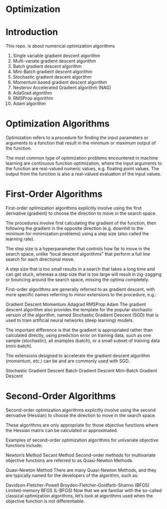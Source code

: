 # Optimization

# Introduction 

This repo. is about numerical optimization algorithms 

1. Single variable gradient descent algorithm
2. Multi-variate gradient descent algorithm
3. Batch gradient descent algorithm
4. Mini-Batch gradient descent algorithm
5. Stochastic gradient descent algorithm
6. Momentum based gradient descent algorithm
7. Nesterov Accelerated Gradient algorithm (NAG) 
8. AdaGrad algorithm
9. RMSProp algorithm
10. Adam algorithm


# Optimization Algorithms
Optimization refers to a procedure for finding the input parameters or arguments to a function that result in the minimum or maximum output of the function.

The most common type of optimization problems encountered in machine learning are continuous function optimization, where the input arguments to the function are real-valued numeric values, e.g. floating point values. The output from the function is also a real-valued evaluation of the input values.


# First-Order Algorithms
First-order optimization algorithms explicitly involve using the first derivative (gradient) to choose the direction to move in the search space.

The procedures involve first calculating the gradient of the function, then following the gradient in the opposite direction (e.g. downhill to the minimum for minimization problems) using a step size (also called the learning rate).

The step size is a hyperparameter that controls how far to move in the search space, unlike “local descent algorithms” that perform a full line search for each directional move.

A step size that is too small results in a search that takes a long time and can get stuck, whereas a step size that is too large will result in zig-zagging or bouncing around the search space, missing the optima completely.

First-order algorithms are generally referred to as gradient descent, with more specific names referring to minor extensions to the procedure, e.g.:

Gradient Descent
Momentum
Adagrad
RMSProp
Adam
The gradient descent algorithm also provides the template for the popular stochastic version of the algorithm, named Stochastic Gradient Descent (SGD) that is used to train artificial neural networks (deep learning) models.

The important difference is that the gradient is appropriated rather than calculated directly, using prediction error on training data, such as one sample (stochastic), all examples (batch), or a small subset of training data (mini-batch).

The extensions designed to accelerate the gradient descent algorithm (momentum, etc.) can be and are commonly used with SGD.

Stochastic Gradient Descent
Batch Gradient Descent
Mini-Batch Gradient Descent



# Second-Order Algorithms
Second-order optimization algorithms explicitly involve using the second derivative (Hessian) to choose the direction to move in the search space.

These algorithms are only appropriate for those objective functions where the Hessian matrix can be calculated or approximated.

Examples of second-order optimization algorithms for univariate objective functions include:

Newton’s Method
Secant Method
Second-order methods for multivariate objective functions are referred to as Quasi-Newton Methods.

Quasi-Newton Method
There are many Quasi-Newton Methods, and they are typically named for the developers of the algorithm, such as:

Davidson-Fletcher-Powell
Broyden-Fletcher-Goldfarb-Shanno (BFGS)
Limited-memory BFGS (L-BFGS)
Now that we are familiar with the so-called classical optimization algorithms, let’s look at algorithms used when the objective function is not differentiable.

